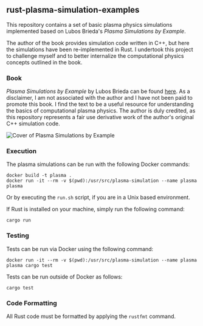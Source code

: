 ## rust-plasma-simulation-examples

This repository contains a set of basic plasma physics simulations implemented based on Lubos Brieda's *Plasma Simulations by Example*.

The author of the book provides simulation code written in C++, but here the simulations have been re-implemented in Rust. I undertook this project to challenge myself and to better internalize the computational physics concepts outlined in the book.

### Book

*Plasma Simulations by Example* by Lubos Brieda can be found [here](https://www.amazon.com/gp/product/1138342327). As a disclaimer, I am not associated with the author and I have not been paid to promote this book. I find the text to be a useful resource for understanding the basics of computational plasma physics. The author is duly credited, as this repository represents a fair use derivative work of the author's original C++ simulation code.

![Cover of Plasma Simulations by Example](https://images-na.ssl-images-amazon.com/images/I/41sqjn4babL._SY291_BO1,204,203,200_QL40_ML2_.jpg)

### Execution

The plasma simulations can be run with the following Docker commands:

```
docker build -t plasma .
docker run -it --rm -v $(pwd):/usr/src/plasma-simulation --name plasma plasma
```

Or by executing the `run.sh` script, if you are in a Unix based environment.

If Rust is installed on your machine, simply run the following command:

```
cargo run
```

### Testing

Tests can be run via Docker using the following command:

```
docker run -it --rm -v $(pwd):/usr/src/plasma-simulation --name plasma plasma cargo test
```

Tests can be run outside of Docker as follows:

```
cargo test
```

### Code Formatting

All Rust code must be formatted by applying the `rustfmt` command.

